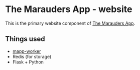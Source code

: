 # The Marauders App - website
This is the primary website component of [The Marauders App](https://mapp.betterinformatics.com).

## Things used
- [mapp-worker](https://github.com/compsoc-edinburgh/mapp-worker)
- Redis (for storage)
- Flask + Python
